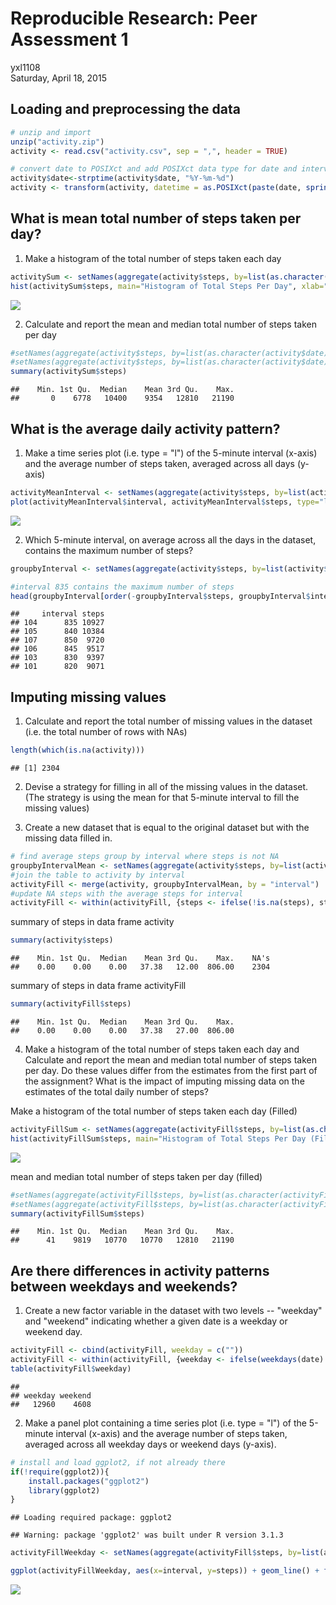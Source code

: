 # Reproducible Research: Peer Assessment 1
yxl1108  
Saturday, April 18, 2015  

## Loading and preprocessing the data


```r
# unzip and import
unzip("activity.zip")
activity <- read.csv("activity.csv", sep = ",", header = TRUE)

# convert date to POSIXct and add POSIXct data type for date and interval
activity$date<-strptime(activity$date, "%Y-%m-%d")
activity <- transform(activity, datetime = as.POSIXct(paste(date, sprintf("%04d", interval)), format = "%Y-%m-%d %H%M"))
```
## What is mean total number of steps taken per day?

1. Make a histogram of the total number of steps taken each day


```r
activitySum <- setNames(aggregate(activity$steps, by=list(as.character(activity$date)), FUN = sum, na.rm = TRUE), c("date","steps"))
hist(activitySum$steps, main="Histogram of Total Steps Per Day", xlab="Total Steps Per Day", col="green")
```

![](PA1_template_files/figure-html/unnamed-chunk-2-1.png) 

2. Calculate and report the mean and median total number of steps taken per day


```r
#setNames(aggregate(activity$steps, by=list(as.character(activity$date)), FUN = mean, na.rm = TRUE), c("date","meanSteps"))
#setNames(aggregate(activity$steps, by=list(as.character(activity$date)), FUN = median, na.rm = TRUE), c("date","medianSteps"))
summary(activitySum$steps)
```

```
##    Min. 1st Qu.  Median    Mean 3rd Qu.    Max. 
##       0    6778   10400    9354   12810   21190
```

## What is the average daily activity pattern?

1. Make a time series plot (i.e. type = "l") of the 5-minute interval (x-axis) and the average number of steps taken, averaged across all days (y-axis)


```r
activityMeanInterval <- setNames(aggregate(activity$steps, by=list(activity$interval), FUN = mean, na.rm = TRUE), c("interval","steps"))
plot(activityMeanInterval$interval, activityMeanInterval$steps, type="l", xlab= "5-minute interval", ylab= "average steps", col="green" , lwd=1)
```

![](PA1_template_files/figure-html/unnamed-chunk-4-1.png) 

2. Which 5-minute interval, on average across all the days in the dataset, contains the maximum number of steps?


```r
groupbyInterval <- setNames(aggregate(activity$steps, by=list(activity$interval), FUN = sum, na.rm = TRUE), c("interval","steps"))

#interval 835 contains the maximum number of steps
head(groupbyInterval[order(-groupbyInterval$steps, groupbyInterval$interval),])
```

```
##     interval steps
## 104      835 10927
## 105      840 10384
## 107      850  9720
## 106      845  9517
## 103      830  9397
## 101      820  9071
```

## Imputing missing values

1. Calculate and report the total number of missing values in the dataset (i.e. the total number of rows with NAs)


```r
length(which(is.na(activity)))
```

```
## [1] 2304
```

2. Devise a strategy for filling in all of the missing values in the dataset. (The strategy is using the mean for that 5-minute interval to fill the missing values)

3. Create a new dataset that is equal to the original dataset but with the missing data filled in.


```r
# find average steps group by interval where steps is not NA
groupbyIntervalMean <- setNames(aggregate(activity$steps, by=list(activity$interval), FUN = mean, na.rm = TRUE), c("interval","meanSteps"))
#join the table to activity by interval
activityFill <- merge(activity, groupbyIntervalMean, by = "interval")
#update NA steps with the average steps for interval
activityFill <- within(activityFill, {steps <- ifelse(!is.na(steps), steps, meanSteps)})
```
summary of steps in data frame activity

```r
summary(activity$steps)
```

```
##    Min. 1st Qu.  Median    Mean 3rd Qu.    Max.    NA's 
##    0.00    0.00    0.00   37.38   12.00  806.00    2304
```
summary of steps in data frame activityFill

```r
summary(activityFill$steps)
```

```
##    Min. 1st Qu.  Median    Mean 3rd Qu.    Max. 
##    0.00    0.00    0.00   37.38   27.00  806.00
```

4. Make a histogram of the total number of steps taken each day and Calculate and report the mean and median total number of steps taken per day. Do these values differ from the estimates from the first part of the assignment? What is the impact of imputing missing data on the estimates of the total daily number of steps?



Make a histogram of the total number of steps taken each day (Filled)

```r
activityFillSum <- setNames(aggregate(activityFill$steps, by=list(as.character(activityFill$date)), FUN = sum), c("date","steps"))
hist(activityFillSum$steps, main="Histogram of Total Steps Per Day (Filled)", xlab="Total Steps Per Day", col="green")
```

![](PA1_template_files/figure-html/unnamed-chunk-10-1.png) 

mean and median total number of steps taken per day (filled)

```r
#setNames(aggregate(activityFill$steps, by=list(as.character(activityFill$date)), FUN = mean ), c("date","meanSteps"))
#setNames(aggregate(activityFill$steps, by=list(as.character(activityFill$date)), FUN = median), c("date","medianSteps"))
summary(activityFillSum$steps)
```

```
##    Min. 1st Qu.  Median    Mean 3rd Qu.    Max. 
##      41    9819   10770   10770   12810   21190
```

## Are there differences in activity patterns between weekdays and weekends?

1. Create a new factor variable in the dataset with two levels -- "weekday" and "weekend" indicating whether a given date is a weekday or weekend day.


```r
activityFill <- cbind(activityFill, weekday = c(""))
activityFill <- within(activityFill, {weekday <- ifelse(weekdays(date) == "Saturday" | weekdays(date) == "Sunday", "weekend", "weekday")})
table(activityFill$weekday)
```

```
## 
## weekday weekend 
##   12960    4608
```

2. Make a panel plot containing a time series plot (i.e. type = "l") of the 5-minute interval (x-axis) and the average number of steps taken, averaged across all weekday days or weekend days (y-axis). 


```r
# install and load ggplot2, if not already there
if(!require(ggplot2)){
    install.packages("ggplot2")
    library(ggplot2)
}
```

```
## Loading required package: ggplot2
```

```
## Warning: package 'ggplot2' was built under R version 3.1.3
```

```r
activityFillWeekday <- setNames(aggregate(activityFill$steps, by=list(activityFill$interval, activityFill$weekday), FUN = mean ), c("interval", "weekday", "steps"))

ggplot(activityFillWeekday, aes(x=interval, y=steps)) + geom_line() + facet_grid(weekday ~ .)
```

![](PA1_template_files/figure-html/unnamed-chunk-13-1.png) 
